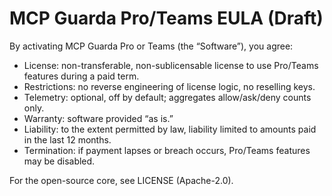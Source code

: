 # MCP Guarda Pro/Teams EULA (Draft)

By activating MCP Guarda Pro or Teams (the “Software”), you agree:

- License: non-transferable, non-sublicensable license to use Pro/Teams features during a paid term.
- Restrictions: no reverse engineering of license logic, no reselling keys.
- Telemetry: optional, off by default; aggregates allow/ask/deny counts only.
- Warranty: software provided “as is.”
- Liability: to the extent permitted by law, liability limited to amounts paid in the last 12 months.
- Termination: if payment lapses or breach occurs, Pro/Teams features may be disabled.

For the open-source core, see LICENSE (Apache-2.0).
